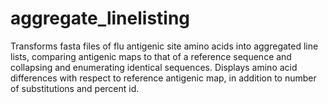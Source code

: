 # aggregate_linelisting
Transforms fasta files of flu antigenic site amino acids into aggregated line lists, comparing antigenic maps to that of a reference sequence and collapsing and enumerating identical sequences. Displays amino acid differences with respect to reference antigenic map, in addition to number of substitutions and percent id.
